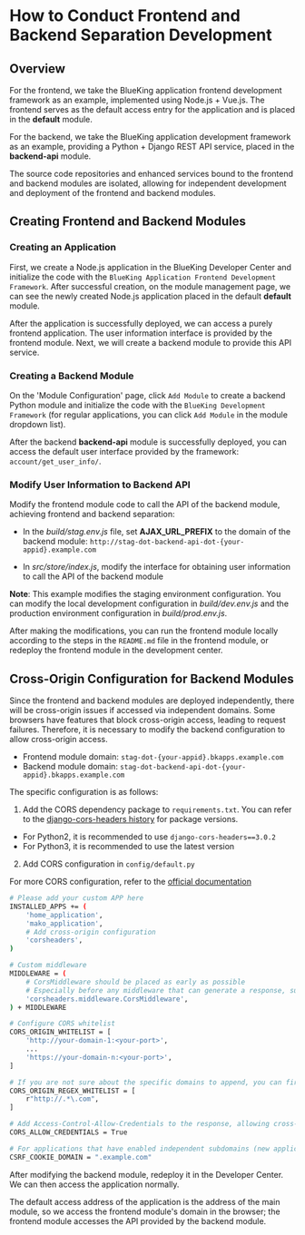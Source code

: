 # How to Conduct Frontend and Backend Separation Development

## Overview

For the frontend, we take the BlueKing application frontend development framework as an example, implemented using Node.js + Vue.js. The frontend serves as the default access entry for the application and is placed in the **default** module.

For the backend, we take the BlueKing application development framework as an example, providing a Python + Django REST API service, placed in the **backend-api** module.

The source code repositories and enhanced services bound to the frontend and backend modules are isolated, allowing for independent development and deployment of the frontend and backend modules.

## Creating Frontend and Backend Modules

### Creating an Application

First, we create a Node.js application in the BlueKing Developer Center and initialize the code with the `BlueKing Application Frontend Development Framework`. After successful creation, on the module management page, we can see the newly created Node.js application placed in the default **default** module.

After the application is successfully deployed, we can access a purely frontend application. The user information interface is provided by the frontend module. Next, we will create a backend module to provide this API service.

### Creating a Backend Module

On the 'Module Configuration' page, click `Add Module` to create a backend Python module and initialize the code with the `BlueKing Development Framework` (for regular applications, you can click `Add Module` in the module dropdown list).

After the backend **backend-api** module is successfully deployed, you can access the default user interface provided by the framework: `account/get_user_info/`.

### Modify User Information to Backend API

Modify the frontend module code to call the API of the backend module, achieving frontend and backend separation:

- In the _build/stag.env.js_ file, set **AJAX_URL_PREFIX** to the domain of the backend module: `http://stag-dot-backend-api-dot-{your-appid}.example.com`

- In _src/store/index.js_, modify the interface for obtaining user information to call the API of the backend module

**Note**: This example modifies the staging environment configuration. You can modify the local development configuration in *build/dev.env.js* and the production environment configuration in _build/prod.env.js_.

After making the modifications, you can run the frontend module locally according to the steps in the `README.md` file in the frontend module, or redeploy the frontend module in the development center.

## Cross-Origin Configuration for Backend Modules

Since the frontend and backend modules are deployed independently, there will be cross-origin issues if accessed via independent domains. Some browsers have features that block cross-origin access, leading to request failures. Therefore, it is necessary to modify the backend configuration to allow cross-origin access.

- Frontend module domain: `stag-dot-{your-appid}.bkapps.example.com`
- Backend module domain: `stag-dot-backend-api-dot-{your-appid}.bkapps.example.com`

The specific configuration is as follows:

1. Add the CORS dependency package to `requirements.txt`. You can refer to the [django-cors-headers history](https://github.com/adamchainz/django-cors-headers/blob/master/HISTORY.rst) for package versions.

- For Python2, it is recommended to use `django-cors-headers==3.0.2`
- For Python3, it is recommended to use the latest version

2. Add CORS configuration in `config/default.py`

For more CORS configuration, refer to the [official documentation](https://github.com/adamchainz/django-cors-headers)

```bash
# Please add your custom APP here
INSTALLED_APPS += (
    'home_application',
    'mako_application',
    # Add cross-origin configuration
    'corsheaders',
)

# Custom middleware
MIDDLEWARE = (
    # CorsMiddleware should be placed as early as possible
    # Especially before any middleware that can generate a response, such as Django's CommonMiddleware
    'corsheaders.middleware.CorsMiddleware',
) + MIDDLEWARE

# Configure CORS whitelist
CORS_ORIGIN_WHITELIST = [
    'http://your-domain-1:<your-port>',
    ...
    'https://your-domain-n:<your-port>',
]

# If you are not sure about the specific domains to append, you can first configure the following regex whitelist, but it is recommended to accurately configure the relevant domains in a production environment
CORS_ORIGIN_REGEX_WHITELIST = [
    r"http://.*\.com",
]

# Add Access-Control-Allow-Credentials to the response, allowing cross-origin use of cookies
CORS_ALLOW_CREDENTIALS = True

# For applications that have enabled independent subdomains (new applications are enabled by default), you need to write the CSRF_TOKEN under the root domain, otherwise the frontend project cannot obtain the corresponding cookies
CSRF_COOKIE_DOMAIN = ".example.com"
```

After modifying the backend module, redeploy it in the Developer Center. We can then access the application normally.

The default access address of the application is the address of the main module, so we access the frontend module's domain in the browser; the frontend module accesses the API provided by the backend module.